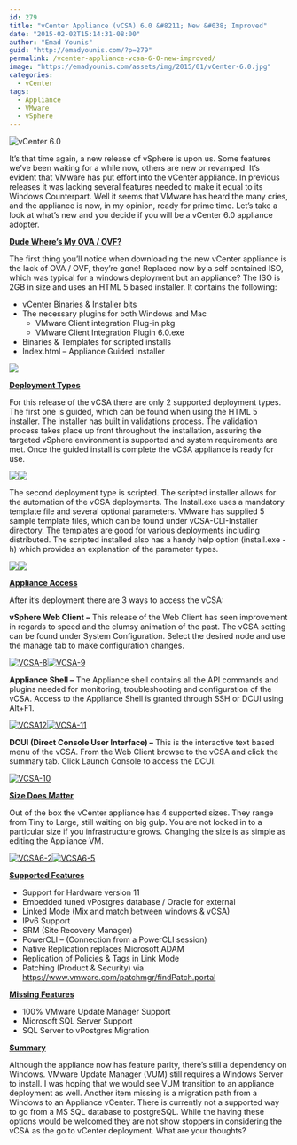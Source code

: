 ```yaml
---
id: 279
title: "vCenter Appliance (vCSA) 6.0 &#8211; New &#038; Improved"
date: "2015-02-02T15:14:31-08:00"
author: "Emad Younis"
guid: "http://emadyounis.com/?p=279"
permalink: /vcenter-appliance-vcsa-6-0-new-improved/
image: "https://emadyounis.com/assets/img/2015/01/vCenter-6.0.jpg"
categories:
  - vCenter
tags:
  - Appliance
  - VMware
  - vSphere
---
```


![vCenter 6.0](https://emadyounis.com/assets/img/2015/01/vCenter-6.0.jpg?resize=223%2C205)

It’s that time again, a new release of vSphere is upon us. Some features we’ve been waiting for a while now, others are new or revamped. It’s evident that VMware has put effort into the vCenter appliance. In previous releases it was lacking several features needed to make it equal to its Windows Counterpart. Well it seems that VMware has heard the many cries, and the appliance is now, in my opinion, ready for prime time. Let’s take a look at what’s new and you decide if you will be a vCenter 6.0 appliance adopter.

**<span style="text-decoration: underline;">Dude Where’s My OVA / OVF?</span>**

The first thing you’ll notice when downloading the new vCenter appliance is the lack of OVA / OVF, they’re gone! Replaced now by a self contained ISO, which was typical for a windows deployment but an appliance? The ISO is 2GB in size and uses an HTML 5 based installer. It contains the following:

- vCenter Binaries &amp; Installer bits
- The necessary plugins for both Windows and Mac
  - VMware Client integration Plug-in.pkg
  - VMware Client Integration Plugin 6.0.exe
- Binaries &amp; Templates for scripted installs
- Index.html – Appliance Guided Installer

[![](https://emadyounis.com/assets/img/2015/02/VCSA6-NEW.jpg?resize=1024%2C467)](https://emadyounis.com/assets/img/2015/02/VCSA6-NEW.jpg)

<span style="text-decoration: underline;"> **Deployment Types**</span>

For this release of the vCSA there are only 2 supported deployment types. The first one is guided, which can be found when using the HTML 5 installer. The installer has built in validations process. The validation process takes place up front throughout the installation, assuring the targeted vSphere environment is supported and system requirements are met. Once the guided install is complete the vCSA appliance is ready for use.

[![](https://emadyounis.com/assets/img/2015/01/VCSA6-3.jpg?resize=871%2C558)](https://emadyounis.com/assets/img/2015/01/VCSA6-3.jpg)[![](https://emadyounis.com/assets/img/2015/01/VCSA6-7.jpg?resize=872%2C559)](https://emadyounis.com/assets/img/2015/01/VCSA6-7.jpg)

The second deployment type is scripted. The scripted installer allows for the automation of the vCSA deployments. The Install.exe uses a mandatory template file and several optional parameters. VMware has supplied 5 sample template files, which can be found under vCSA-CLI-Installer directory. The templates are good for various deployments including distributed. The scripted installed also has a handy help option (install.exe -h) which provides an explanation of the parameter types.

[![](https://emadyounis.com/assets/img/2015/01/VCSA6-4.jpg?resize=707%2C518)](https://emadyounis.com/assets/img/2015/01/VCSA6-4.jpg)[![](https://emadyounis.com/assets/img/2017/01/VCSA-6.0.jpg?resize=634%2C242)](https://emadyounis.com/assets/img/2017/01/VCSA-6.0.jpg)

<span style="text-decoration: underline;">**Appliance Access**</span>

After it’s deployment there are 3 ways to access the vCSA:

**vSphere Web Client** **–** This release of the Web Client has seen improvement in regards to speed and the clumsy animation of the past. The vCSA setting can be found under System Configuration. Select the desired node and use the manage tab to make configuration changes.

[![VCSA-8](https://emadyounis.com/assets/img/2015/01/VCSA-8.jpg?resize=1024%2C710)](https://emadyounis.com/assets/img/2015/01/VCSA-8.jpg)[![VCSA-9](https://emadyounis.com/assets/img/2015/01/VCSA-9.jpg?resize=1024%2C742)](https://emadyounis.com/assets/img/2015/01/VCSA-9.jpg)

**Appliance Shell –** The Appliance shell contains all the API commands and plugins needed for monitoring, troubleshooting and configuration of the vCSA. Access to the Appliance Shell is granted through SSH or DCUI using Alt+F1.

[![VCSA12](https://emadyounis.com/assets/img/2015/01/VCSA12.jpg?resize=788%2C403)](https://emadyounis.com/assets/img/2015/01/VCSA12.jpg)[![VCSA-11](https://emadyounis.com/assets/img/2015/01/VCSA-11.jpg?resize=640%2C480)](https://emadyounis.com/assets/img/2015/01/VCSA-11.jpg)

**DCUI (Direct Console User Interface) –** This is the interactive text based menu of the vCSA. From the Web Client browse to the vCSA and click the summary tab. Click Launch Console to access the DCUI.

[![VCSA-10](https://emadyounis.com/assets/img/2015/01/VCSA-10.jpg?resize=769%2C278)](https://emadyounis.com/assets/img/2015/01/VCSA-10.jpg)

<span style="text-decoration: underline;">**Size Does Matter**</span>

Out of the box the vCenter appliance has 4 supported sizes. They range from Tiny to Large, still waiting on big gulp. You are not locked in to a particular size if you infrastructure grows. Changing the size is as simple as editing the Appliance VM.

[![VCSA6-2](https://emadyounis.com/assets/img/2015/01/VCSA6-2.jpg?resize=1024%2C408)](https://emadyounis.com/assets/img/2015/01/VCSA6-2.jpg)[![VCSA6-5](https://emadyounis.com/assets/img/2015/01/VCSA6-5.jpg?resize=872%2C557)](https://emadyounis.com/assets/img/2015/01/VCSA6-5.jpg)

<span style="text-decoration: underline;">**Supported Features** </span>

- Support for Hardware version 11
- Embedded tuned vPostgres database / Oracle for external
- Linked Mode (Mix and match between windows &amp; vCSA)
- IPv6 Support
- SRM (Site Recovery Manager)
- PowerCLI – (Connection from a PowerCLI session)
- Native Replication replaces Microsoft ADAM
- Replication of Policies &amp; Tags in Link Mode
- Patching (Product &amp; Security) via https://www.vmware.com/patchmgr/findPatch.portal

<span style="text-decoration: underline;">**Missing Features**</span>

- 100% VMware Update Manager Support
- Microsoft SQL Server Support
- SQL Server to vPostgres Migration

<span style="text-decoration: underline;">**Summary**</span>

Although the appliance now has feature parity, there’s still a dependency on Windows. VMware Update Manager (VUM) still requires a Windows Server to install. I was hoping that we would see VUM transition to an appliance deployment as well. Another item missing is a migration path from a Windows to an Appliance vCenter. There is currently not a supported way to go from a MS SQL database to postgreSQL. While the having these options would be welcomed they are not show stoppers in considering the vCSA as the go to vCenter deployment. What are your thoughts?
